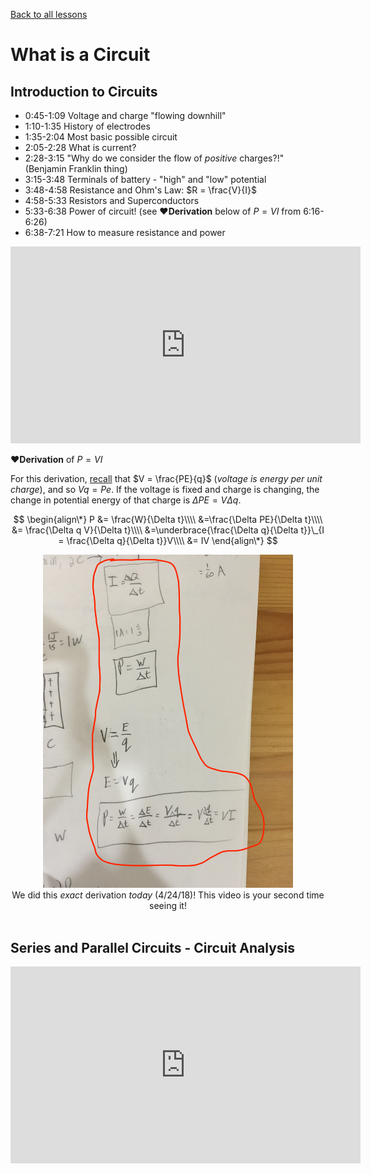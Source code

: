 [Back to all lessons](.)

# What is a Circuit


## Introduction to Circuits

* 0:45-1:09 Voltage and charge "flowing downhill"
* 1:10-1:35 History of electrodes
* 1:35-2:04 Most basic possible circuit
* 2:05-2:28 What is current?
* 2:28-3:15 "Why do we consider the flow of *positive* charges?!" (Benjamin Franklin thing)
* 3:15-3:48  Terminals of battery - "high" and "low" potential
* 3:48-4:58 Resistance and Ohm's Law: $R = \frac{V}{I}$
* 4:58-5:33 Resistors and Superconductors
* 5:33-6:38 Power of circuit! (see **&hearts;Derivation** below of $P=VI$ from 6:16-6:26)
* 6:38-7:21 How to measure resistance and power

<iframe width="560" height="315" src="https://www.youtube.com/embed/HXOok3mfMLM?rel=0&amp;start=43" frameborder="0" allow="autoplay; encrypted-media" allowfullscreen></iframe>

**&hearts;Derivation** of $P = VI$

For this derivation, [recall](potential.html#units-of-electric-field-vm-or-nc) that $V = \frac{PE}{q}$ (*voltage is energy per unit charge*), and so $Vq = Pe$. If the voltage is fixed and charge is changing, the change in potential energy of that charge is $\Delta PE = V\Delta q$.

$$
\begin{align\*}
P &= \frac{W}{\Delta t}\\\\
&=\frac{\Delta PE}{\Delta t}\\\\
&= \frac{\Delta q V}{\Delta t}\\\\
&=\underbrace{\frac{\Delta q}{\Delta t}}\_{I = \frac{\Delta q}{\Delta t}}V\\\\
&= IV
\end{align\*}
$$

<div style="text-align: center;">
	<img src="notebook_derivation.jpg" width="400" alt="notebook derivation"/><br>
	We did this <em>exact</em> derivation <em>today</em> (4/24/18)! This video is your second time seeing it!<br><br>
</div>


## Series and Parallel Circuits - Circuit Analysis

<iframe width="560" height="315" src="https://www.youtube.com/embed/-w-VTw0tQlE?rel=0" frameborder="0" allow="autoplay; encrypted-media" allowfullscreen></iframe>
